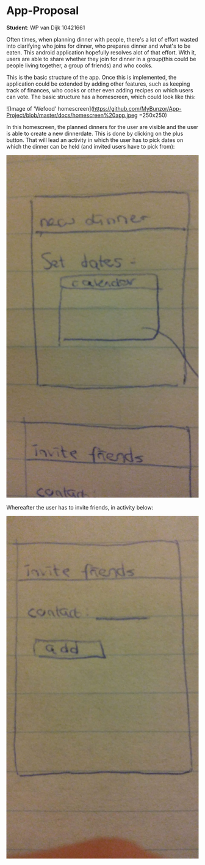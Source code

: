 # App-Proposal 
**Student**: WP van Dijk 10421661  

Often times, when planning dinner with people, there's a lot of effort wasted into clarifying who joins for dinner, who prepares dinner and what's to be eaten. This android application hopefully resolves alot of that effort. With it, users are able to share whether they join for dinner in a group(this could be people living together, a group of friends) and who cooks.   

This is the basic structure of the app. Once this is implemented, the application could be extended by adding other features, such as keeping track of finances, who cooks or other even adding recipes on which users can vote. The basic structure has a homescreen, which could look like this: 

![Image of 'Wefood' homescreen](https://github.com/MyBunzor/App-Project/blob/master/docs/homescreen%20app.jpeg =250x250)

In this homescreen, the planned dinners for the user are visible and the user is able to create a new dinnerdate. This is done by clicking on the plus button. That will lead an activity in which the user has to pick dates on which the dinner can be held (and invited users have to pick from):

![Image of 'Wefood' pick dates](https://github.com/MyBunzor/App-Project/blob/master/docs/setdatescreen%20app.jpeg)

Whereafter the user has to invite friends, in activity below: 

![Image of 'Wefood' pick dates](https://github.com/MyBunzor/App-Project/blob/master/docs/invitefriends%20screen.jpeg)













